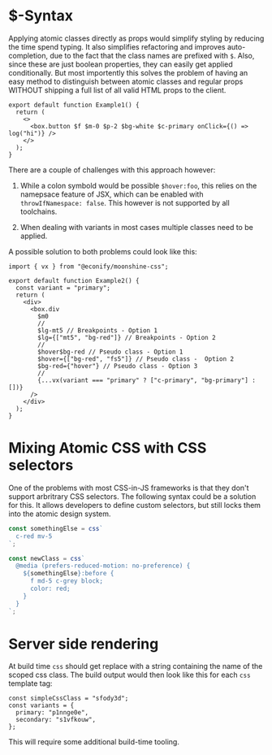 # $-Syntax

Applying atomic classes directly as props would simplify styling by reducing the time spend typing. It also simplifies refactoring and improves auto-completion, due to the fact that the class names are prefixed with `$`. Also, since these are just boolean properties, they can easily get applied conditionally. But most importently this solves the problem of having an easy method to distinguish between atomic classes
and regular props WITHOUT shipping a full list of all valid HTML props to the client.

```tsx
export default function Example1() {
  return (
    <>
      <box.button $f $m-0 $p-2 $bg-white $c-primary onClick={() => log("hi")} />
    </>
  );
}
```

There are a couple of challenges with this approach however:

1. While a colon symbold would be possible `$hover:foo`, this relies on the namepsace feature of JSX, which can be enabled with `throwIfNamespace: false`. This however is not supported by all toolchains.

2. When dealing with variants in most cases multiple classes need to be applied.

A possible solution to both problems could look like this:

```tsx
import { vx } from "@econify/moonshine-css";

export default function Example2() {
  const variant = "primary";
  return (
    <div>
      <box.div
        $m0
        //
        $lg-mt5 // Breakpoints - Option 1
        $lg={["mt5", "bg-red"]} // Breakpoints - Option 2
        //
        $hover$bg-red // Pseudo class - Option 1
        $hover={["bg-red", "fs5"]} // Pseudo class -  Option 2
        $bg-red={"hover"} // Pseudo class - Option 3
        //
        {...vx(variant === "primary" ? ["c-primary", "bg-primary"] : [])}
      />
    </div>
  );
}
```

# Mixing Atomic CSS with CSS selectors

One of the problems with most CSS-in-JS frameworks is that they don't support
arbritrary CSS selectors. The following syntax could be a solution for this. It allows developers to define custom selectors, but still locks them into the atomic design system.

```ts
const somethingElse = css`
  c-red mv-5
`;

const newClass = css`
  @media (prefers-reduced-motion: no-preference) {
    ${somethingElse}:before {
      f md-5 c-grey block;
      color: red;
    }
  }
`;
```

# Server side rendering

At build time `css` should get replace with a string containing the name of the scoped css class. The build output would then look like this for each `css` template tag:

```tsx
const simpleCssClass = "sfody3d";
const variants = {
  primary: "p1nnge0e",
  secondary: "s1vfkouw",
};
```

This will require some additional build-time tooling.
